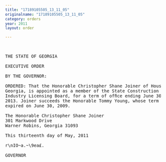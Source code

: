 ```yaml
---
title: "17189105505_13_11_05"
originalname: "17189105505_13_11_05"
category: orders
year: 2011
layout: order

---
```

<pre>
 

THE STATE OF GEORGIA

EXECUTIVE ORDER

BY THE GOVERNOR:

ORDERED: That the Honorable Christopher Shane Joiner of Houston County,
Georgia, is appointed as a member of the State Construction
Industry Licensing Board, for a term of ofﬁce ending June 30,
2013. Joiner succeeds the Honorable Tommy Young, whose term
expired on June 30, 2009.

The Honorable Christopher Shane Joiner
301 Markwood Drive
Warner Robins, Georgia 31093

This thirteenth day of May, 2011

r\nIO~a.~\9ea£.

GOVERNOR

</pre>
